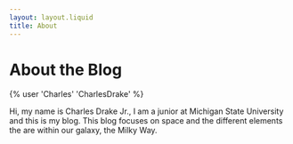 ```yaml
---
layout: layout.liquid
title: About
---
```


# About the **Blog**
{% user 'Charles' 'CharlesDrake' %}

<p class="home">
Hi, my name is Charles Drake Jr., I am a junior at Michigan State 
University and this is my blog. This blog focuses on space and the different 
elements the are within our galaxy, the Milky Way.
</p>